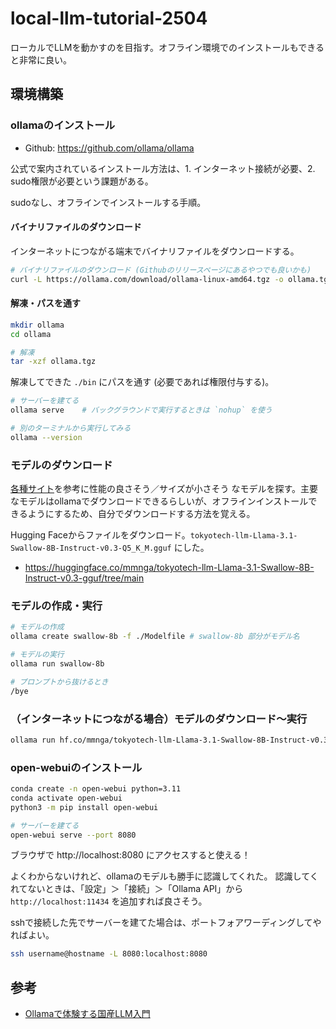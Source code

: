 # local-llm-tutorial-2504

ローカルでLLMを動かすのを目指す。オフライン環境でのインストールもできると非常に良い。

## 環境構築

### ollamaのインストール

- Github: https://github.com/ollama/ollama

公式で案内されているインストール方法は、1. インターネット接続が必要、2. sudo権限が必要という課題がある。

sudoなし、オフラインでインストールする手順。

#### バイナリファイルのダウンロード

インターネットにつながる端末でバイナリファイルをダウンロードする。

```bash
# バイナリファイルのダウンロード (Githubのリリースページにあるやつでも良いかも)
curl -L https://ollama.com/download/ollama-linux-amd64.tgz -o ollama.tgz
```

#### 解凍・パスを通す
```bash
mkdir ollama
cd ollama

# 解凍
tar -xzf ollama.tgz

```

解凍してできた `./bin` にパスを通す (必要であれば権限付与する)。

```bash
# サーバーを建てる
ollama serve    # バックグラウンドで実行するときは `nohup` を使う

# 別のターミナルから実行してみる
ollama --version
```


### モデルのダウンロード

[各種サイト](https://swallow-llm.github.io/evaluation/index.ja.html)を参考に性能の良さそう／サイズが小さそう なモデルを探す。主要なモデルはollamaでダウンロードできるらしいが、オフラインインストールできるようにするため、自分でダウンロードする方法を覚える。

Hugging Faceからファイルをダウンロード。`tokyotech-llm-Llama-3.1-Swallow-8B-Instruct-v0.3-Q5_K_M.gguf` にした。
- https://huggingface.co/mmnga/tokyotech-llm-Llama-3.1-Swallow-8B-Instruct-v0.3-gguf/tree/main

### モデルの作成・実行

```bash
# モデルの作成
ollama create swallow-8b -f ./Modelfile # swallow-8b 部分がモデル名

# モデルの実行
ollama run swallow-8b

# プロンプトから抜けるとき
/bye
```

### （インターネットにつながる場合）モデルのダウンロード～実行

```bash
ollama run hf.co/mmnga/tokyotech-llm-Llama-3.1-Swallow-8B-Instruct-v0.3-gguf
```

### open-webuiのインストール

```bash
conda create -n open-webui python=3.11
conda activate open-webui
python3 -m pip install open-webui
```

```bash
# サーバーを建てる
open-webui serve --port 8080
```

ブラウザで http://localhost:8080 にアクセスすると使える！

よくわからないけれど、ollamaのモデルも勝手に認識してくれた。
認識してくれてないときは、「設定」＞「接続」＞「Ollama API」から `http://localhost:11434` を追加すれば良さそう。

sshで接続した先でサーバーを建てた場合は、ポートフォアワーディングしてやればよい。

```bash
ssh username@hostname -L 8080:localhost:8080
```

## 参考

- [Ollamaで体験する国産LLM入門](https://zenn.dev/hellorusk/books/e56548029b391f)
